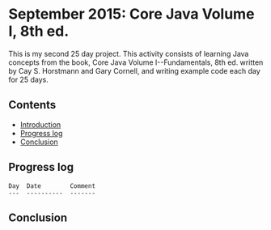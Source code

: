 September 2015: Core Java Volume I, 8th ed.
===========================================

This is my second 25 day project. This activity consists of learning
Java concepts from the book, Core Java Volume I--Fundamentals, 8th ed.
written by Cay S. Horstmann and Gary Cornell, and writing example code
each day for 25 days.

Contents
--------
* [Introduction](#readme)
* [Progress log](#progress-log)
* [Conclusion](#conclusion)

Progress log
------------

    Day  Date        Comment
    ---  ----------  -------

Conclusion
----------
